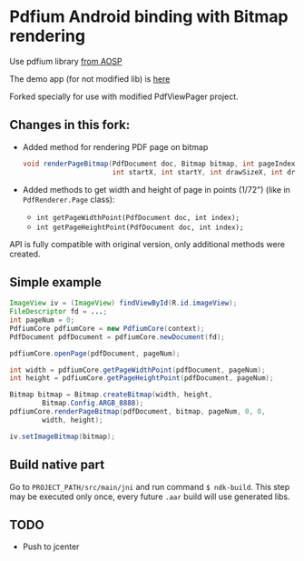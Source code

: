 # Pdfium Android binding with Bitmap rendering
Use pdfium library [from AOSP](https://android.googlesource.com/platform/external/pdfium/)

The demo app (for not modified lib) is [here](https://github.com/mshockwave/PdfiumAndroid-Demo-App)

Forked specially for use with modified PdfViewPager project.

## Changes in this fork:
* Added method for rendering PDF page on bitmap

    ``` java
    void renderPageBitmap(PdfDocument doc, Bitmap bitmap, int pageIndex,
                          int startX, int startY, int drawSizeX, int drawSizeY);
    ```
* Added methods to get width and height of page in points (1/72") (like in `PdfRenderer.Page` class):
    * `int getPageWidthPoint(PdfDocument doc, int index);`
    * `int getPageHeightPoint(PdfDocument doc, int index);`

API is fully compatible with original version, only additional methods were created.

## Simple example
``` java
ImageView iv = (ImageView) findViewById(R.id.imageView);
FileDescriptor fd = ...;
int pageNum = 0;
PdfiumCore pdfiumCore = new PdfiumCore(context);
PdfDocument pdfDocument = pdfiumCore.newDocument(fd);

pdfiumCore.openPage(pdfDocument, pageNum);

int width = pdfiumCore.getPageWidthPoint(pdfDocument, pageNum);
int height = pdfiumCore.getPageHeightPoint(pdfDocument, pageNum);

Bitmap bitmap = Bitmap.createBitmap(width, height,
        Bitmap.Config.ARGB_8888);
pdfiumCore.renderPageBitmap(pdfDocument, bitmap, pageNum, 0, 0,
        width, height);

iv.setImageBitmap(bitmap);
```
## Build native part
Go to `PROJECT_PATH/src/main/jni` and run command `$ ndk-build`.
This step may be executed only once, every future `.aar` build will use generated libs.

## TODO
* Push to jcenter